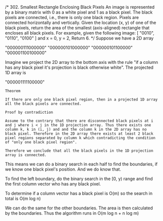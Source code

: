 /*
302. Smallest Rectangle Enclosing Black Pixels
An image is represented by a binary matrix with 0 as a white pixel and 1 as a black pixel. The black pixels are connected, i.e., there is only one black region. Pixels are connected horizontally and vertically. Given the location (x, y) of one of the black pixels, return the area of the smallest (axis-aligned) rectangle that encloses all black pixels.
For example, given the following image:
[
  "0010",
  "0110",
  "0100"
]
and x = 0, y = 2,
Return 6.
*/
Suppose we have a 2D array

"000000111000000"
"000000101000000"
"000000101100000"
"000001100100000"

Imagine we project the 2D array to the bottom axis with the rule "if a column has any black pixel it's projection is black otherwise white". The projected 1D array is

"000001111100000"

    Theorem

    If there are only one black pixel region, then in a projected 1D array all the black pixels are connected.

    Proof by contradiction

    Assume to the contrary that there are disconnected black pixels at i and j where i < j in the 1D projection array. Thus there exists one column k, k in (i, j) and and the column k in the 2D array has no black pixel. Therefore in the 2D array there exists at least 2 black pixel regions separated by column k which contradicting the condition of "only one black pixel region".

    Therefore we conclude that all the black pixels in the 1D projection array is connected.

This means we can do a binary search in each half to find the boundaries, if we know one black pixel's position. And we do know that.

To find the left boundary, do the binary search in the [0, y) range and find the first column vector who has any black pixel.

To determine if a column vector has a black pixel is O(m) so the search in total is O(m log n)

We can do the same for the other boundaries. The area is then calculated by the boundaries. Thus the algorithm runs in O(m log n + n log m)